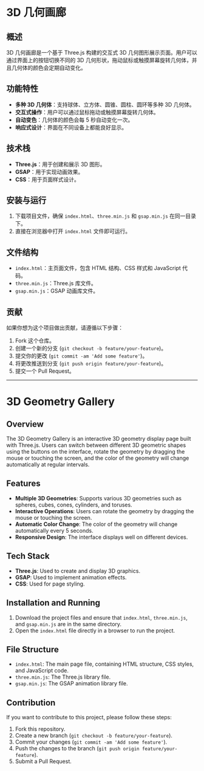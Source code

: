 # 3D 几何画廊

## 概述
3D 几何画廊是一个基于 Three.js 构建的交互式 3D 几何图形展示页面。用户可以通过界面上的按钮切换不同的 3D 几何形状，拖动鼠标或触摸屏幕旋转几何体，并且几何体的颜色会定期自动变化。

## 功能特性
- **多种 3D 几何体**：支持球体、立方体、圆锥、圆柱、圆环等多种 3D 几何体。
- **交互式操作**：用户可以通过鼠标拖动或触摸屏幕旋转几何体。
- **自动变色**：几何体的颜色会每 5 秒自动变化一次。
- **响应式设计**：界面在不同设备上都能良好显示。

## 技术栈
- **Three.js**：用于创建和展示 3D 图形。
- **GSAP**：用于实现动画效果。
- **CSS**：用于页面样式设计。

## 安装与运行
1. 下载项目文件，确保 `index.html`、`three.min.js` 和 `gsap.min.js` 在同一目录下。
2. 直接在浏览器中打开 `index.html` 文件即可运行。

## 文件结构
- `index.html`：主页面文件，包含 HTML 结构、CSS 样式和 JavaScript 代码。
- `three.min.js`：Three.js 库文件。
- `gsap.min.js`：GSAP 动画库文件。

## 贡献
如果你想为这个项目做出贡献，请遵循以下步骤：
1. Fork 这个仓库。
2. 创建一个新的分支 (`git checkout -b feature/your-feature`)。
3. 提交你的更改 (`git commit -am 'Add some feature'`)。
4. 将更改推送到分支 (`git push origin feature/your-feature`)。
5. 提交一个 Pull Request。

---

# 3D Geometry Gallery

## Overview
The 3D Geometry Gallery is an interactive 3D geometry display page built with Three.js. Users can switch between different 3D geometric shapes using the buttons on the interface, rotate the geometry by dragging the mouse or touching the screen, and the color of the geometry will change automatically at regular intervals.

## Features
- **Multiple 3D Geometries**: Supports various 3D geometries such as spheres, cubes, cones, cylinders, and toruses.
- **Interactive Operations**: Users can rotate the geometry by dragging the mouse or touching the screen.
- **Automatic Color Change**: The color of the geometry will change automatically every 5 seconds.
- **Responsive Design**: The interface displays well on different devices.

## Tech Stack
- **Three.js**: Used to create and display 3D graphics.
- **GSAP**: Used to implement animation effects.
- **CSS**: Used for page styling.

## Installation and Running
1. Download the project files and ensure that `index.html`, `three.min.js`, and `gsap.min.js` are in the same directory.
2. Open the `index.html` file directly in a browser to run the project.

## File Structure
- `index.html`: The main page file, containing HTML structure, CSS styles, and JavaScript code.
- `three.min.js`: The Three.js library file.
- `gsap.min.js`: The GSAP animation library file.

## Contribution
If you want to contribute to this project, please follow these steps:
1. Fork this repository.
2. Create a new branch (`git checkout -b feature/your-feature`).
3. Commit your changes (`git commit -am 'Add some feature'`).
4. Push the changes to the branch (`git push origin feature/your-feature`).
5. Submit a Pull Request.

